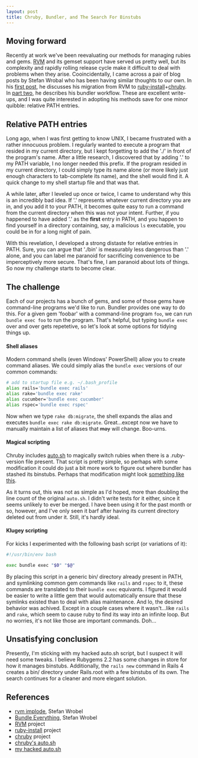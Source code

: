 ```yaml
---
layout: post
title: Chruby, Bundler, and The Search For Binstubs
---
```


## Moving forward

Recently at work we've been reevaluating our methods for managing rubies and
gems.  [RVM][] and its gemset support have served us pretty well, but its
complexity and rapidly rolling release cycle make it difficult to deal with
problems when they arise.  Cooincidentally, I came across a pair of blog posts
by Stefan Wrobal who has been having similar thoughts to our own.  In his
[first post][swrobel-part-1], he discusses his migration from RVM to
[ruby-install][]+[chruby][].  In [part two][swrobel-part-2], he describes his
bundler workflow.  These are excellent write-ups, and I was quite interested
in adopting his methods save for one minor quibble: relative PATH entries.

## Relative PATH entries

Long ago, when I was first getting to know UNIX, I became frustrated with a
rather innocuous problem.  I regularly wanted to execute a program that
resided in my current directory, but I kept forgetting to add the './' in
front of the program's name.  After a little research, I discovered that by
adding '.' to my PATH variable, I no longer needed this prefix.  If the
program resided in my current directory, I could simply type its name alone
(or more likely just enough characters to tab-complete its name), and the
shell would find it.  A quick change to my shell startup file and that was
that.

A while later, after I leveled up once or twice, I came to understand why this
is an incredibly bad idea.  If '.' represents whatever current directory you
are in, and you add it to your PATH, it becomes quite easy to run a command
from the current directory when this was not your intent.  Further, if you
happened to have added '.' as the **first** entry in PATH, and you happen to
find yourself in a directory containing, say, a malicious `ls` executable, you
could be in for a long night of pain.

With this revelation, I developed a strong distaste for relative entries in
PATH.  Sure, you can argue that './bin' is measurably less dangerous than '.'
alone, and you can label me paranoid for sacrificing convenience to be
imperceptively more secure.  That's fine, I am paranoid about lots of things.
So now my challenge starts to become clear.

## The challenge

Each of our projects has a bunch of gems, and some of those gems have
command-line programs we'd like to run.  Bundler provides one way to do this.
For a given gem 'foobar' with a command-line program `foo`, we can run `bundle
exec foo` to run the program.  That's helpful, but typing `bundle exec` over
and over gets repetetive, so let's look at some options for tidying things up.

#### Shell aliases

Modern command shells (even Windows' PowerShell) allow you to create command
aliases.  We could simply alias the `bundle exec` versions of our common
commands:

```bash
# add to startup file e.g. ~/.bash_profile
alias rails='bundle exec rails'
alias rake='bundle exec rake'
alias cucumber='bundle exec cucumber'
alias rspec='bundle exec rspec'
```

Now when we type `rake db:migrate`, the shell expands the alias and executes
`bundle exec rake db:migrate`.  Great...except now we have to manually
maintain a list of aliases that <strike>may</strike> will change.  Boo-urns.

#### Magical scripting

Chruby includes [auto.sh][chruby-auto] to magically switch rubies when there
is a .ruby-version file present.  That script is pretty simple, so perhaps
with some modification it could do just a bit more work to figure out where
bundler has stashed its binstubs.  Perhaps that modification might look
[something like this][chruby-auto-bundle-bin].

As it turns out, this was not as simple as I'd hoped, more than doubling the
line count of the original `auto.sh`.  I didn't write tests for it either,
since it seems unlikely to ever be merged.  I have been using it for the past
month or so, however, and I've only seen it barf after having its current
directory deleted out from under it.  Still, it's hardly ideal.

#### Klugey scripting

For kicks I experimented with the following bash script (or variations of it):

```bash
#!/usr/bin/env bash

exec bundle exec "$0" "$@"
```

By placing this script in a generic bin/ directory already present in PATH,
and symlinking common gem commands like `rails` and `rspec` to it, these
commands are translated to their `bundle exec` equivants.  I figured it would
be easier to write a little gem that would automatically ensure that these
symlinks existed than to deal with alias maintenance.  And lo, the desired
behavior was achived.  Except in a couple cases where it wasn't...like `rails`
and `rake`, which seem to cause ruby to find its way into an infinite loop.
But no worries, it's not like those are important commands.  Doh...

## Unsatisfying conclusion

Presently, I'm sticking with my hacked auto.sh script, but I suspect it will
need some tweaks.  I believe Rubygems 2.2 has some changes in store for how it
manages binstubs.  Additionally, the `rails new` command in Rails 4 creates a
bin/ directory under Rails.root with a few binstubs of its own.  The search
continues for a cleaner and more elegant solution.

## References

* [rvm implode][swrobel-part-1], Stefan Wrobel
* [Bundle Everything][swrobel-part-2], Stefan Wrobel
* [RVM][] project
* [ruby-install][] project
* [chruby][] project
* [chruby's auto.sh][chruby-auto]
* [my hacked auto.sh][chruby-auto-bundle-bin]


[RVM]: http://rvm.io/
[ruby-install]: https://github.com/postmodern/ruby-install/
[chruby]: https://github.com/postmodern/chruby/

[swrobel-part-1]: http://www.stefanwrobel.com/rvm-implode
[swrobel-part-2]: http://www.stefanwrobel.com/bundle-everything

[chruby-auto]: https://github.com/postmodern/chruby/blob/master/share/chruby/auto.sh
[chruby-auto-bundle-bin]: https://github.com/ilikepi/chruby/blob/auto_bundle_bin/share/chruby/auto.sh
